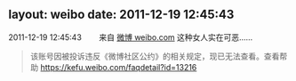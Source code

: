 layout: weibo
date: 2011-12-19 12:45:43
---
2011-12-19 12:45:43  &nbsp;&nbsp;&nbsp;&nbsp;&nbsp;&nbsp; 来自 <a href="http://weibo.com/" rel="nofollow">微博 weibo.com</a>
这种女人实在可恶……
>  该账号因被投诉违反《微博社区公约》的相关规定，现已无法查看。查看帮助 https://kefu.weibo.com/faqdetail?id=13216
